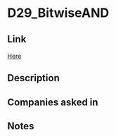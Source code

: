 # D29_BitwiseAND

## Link

[Here](https://www.hackerrank.com/challenges/30-bitwise-and)

## Description

## Companies asked in

## Notes